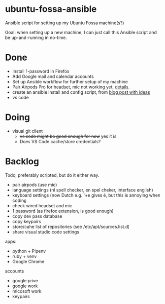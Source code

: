 # ubuntu-fossa-ansible
Ansible script for setting up my Ubuntu Fossa machine(s?)

Goal: when setting up a new machine, I can just call this Ansible script and be up-and-running in no-time.

# Done

 * Install 1-password in Firefox
 * Add Google mail and calendar accounts
 * Set up Ansible workflow for further setup of my machine
 * Pair Airpods Pro for headset, mic not working yet, [details](https://askubuntu.com/questions/922860/pairing-apple-airpods-as-headset).
 * create an ansible install and config script, from [blog post with ideas](https://opensource.com/article/18/3/manage-your-workstation-configuration-ansible-part-2)
 * vs code

# Doing

 * visual git client
   * ~~vs code might be good enough for now~~ yes it is
   * Does VS Code cache/store credentials?

# Backlog

Todo, preferably scripted, but do it either way.

 * pair airpods (use mic)
 * language settings (nl spell checker, en spel cheker, interface english)
 * keyboard settings (now Dutch e.g. '+e gives é, but this is annoying when coding
 * check wired headset and mic
 * 1 password (as firefox extension, is good enough)
 * copy dev pass database
 * copy keypairs
 * store/cahe list of repositories (see /etc/apt/sources.list.d)
 * share visual studio code settings

apps:

 * python + Pipenv
 * ruby + venv
 * Google Chrome
 
accounts

 * google prive
 * google work
 * micosoft work
 * keypairs


